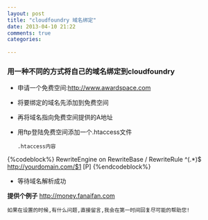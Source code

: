 ```yaml
---
layout: post
title: "cloudfoundry 域名绑定"
date: 2013-04-10 21:22
comments: true
categories:
 
---
```


### 用一种不同的方式将自己的域名绑定到cloudfoundry

* 申请一个免费空间:<http://www.awardspace.com>

* 将要绑定的域名先添加到免费空间

* 再将域名指向免费空间提供的A地址

* 用ftp登陆免费空间添加一个.htaccess文件

   `.htaccess内容`
   
 {%codeblock%}
  <IfModule mod_rewrite.c>
	RewriteEngine on
	RewriteBase /
	RewriteRule ^(.*)$ http://yourdomain.com/$1 [P]
</IfModule>
 {%endcodeblock%}
 
 * 等待域名解析成功
 
 **提供个例子** <http://money.fanaifan.com>
 
 	如果在设置的时候,有什么问题,直接留言,我会在第一时间回复尽可能的帮助您!
 
 
